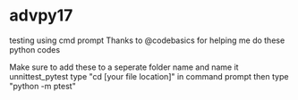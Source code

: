 # advpy17
testing using cmd prompt
Thanks to @codebasics for helping me do these python codes

Make sure to add these to a seperate folder name and name it unnittest_pytest
type "cd [your file location]" in command prompt
then type "python -m ptest"
